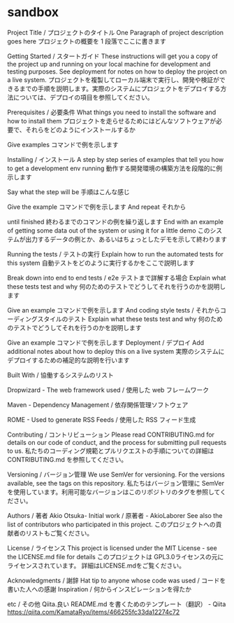 # sandbox
Project Title / プロジェクトのタイトル
One Paragraph of project description goes here
プロジェクトの概要を 1 段落でここに書きます

Getting Started / スタートガイド
These instructions will get you a copy of the project up and running on your local machine for development and testing purposes. See deployment for notes on how to deploy the project on a live system.
プロジェクトを複製してローカル端末で実行し、開発や検証ができるまでの手順を説明します。実際のシステムにプロジェクトをデプロイする方法については、デプロイの項目を参照してください。

Prerequisites / 必要条件
What things you need to install the software and how to install them
プロジェクトを走らせるためにはどんなソフトウェアが必要で、それらをどのようにインストールするか

Give examples
コマンドで例を示します

Installing / インストール
A step by step series of examples that tell you how to get a development env running
動作する開発環境の構築方法を段階的に例示します

Say what the step will be
手順はこんな感じ

Give the example
コマンドで例を示します
And repeat
それから

until finished
終わるまでのコマンドの例を繰り返します
End with an example of getting some data out of the system or using it for a little demo
このシステムが出力するデータの例とか、あるいはちょっとしたデモを示して終わります

Running the tests / テストの実行
Explain how to run the automated tests for this system
自動テストをどのように実行するかをここで説明します

Break down into end to end tests / e2e テストまで詳解する場合
Explain what these tests test and why
何のためのテストでどうしてそれを行うのかを説明します

Give an example
コマンドで例を示します
And coding style tests / それからコーディングスタイルのテスト
Explain what these tests test and why
何のためのテストでどうしてそれを行うのかを説明します

Give an example
コマンドで例を示します
Deployment / デプロイ
Add additional notes about how to deploy this on a live system
実際のシステムにデプロイするための補足的な説明を行います

Built With / 協働するシステムのリスト

Dropwizard - The web framework used / 使用した web フレームワーク

Maven - Dependency Management / 依存関係管理ソフトウェア

ROME - Used to generate RSS Feeds / 使用した RSS フィード生成

Contributing / コントリビューション
Please read CONTRIBUTING.md for details on our code of conduct, and the process for submitting pull requests to us.
私たちのコーディング規範とプルリクエストの手順についての詳細はCONTRIBUTING.md を参照してください。

Versioning / バージョン管理
We use SemVer for versioning. For the versions available, see the tags on this repository.
私たちはバージョン管理に SemVerを使用しています。利用可能なバージョンはこのリポジトリのタグを参照してください。

Authors / 著者
Akio Otsuka- Initial work / 原著者 - AkioLaborer
See also the list of contributors who participated in this project.
このプロジェクトへの貢献者のリストもご覧ください。

License / ライセンス
This project is licensed under the MIT License - see the LICENSE.md file for details
このプロジェクトは GPL3.0ライセンスの元にライセンスされています。 詳細はLICENSE.mdをご覧ください。

Acknowledgments / 謝辞
Hat tip to anyone whose code was used / コードを書いた人への感謝
Inspiration / 何からインスピレーションを得たか

etc / その他
Qiita.良い README.md を書くためのテンプレート（翻訳） - Qiita
https://qiita.com/KamataRyo/items/466255fc33da12274c72
